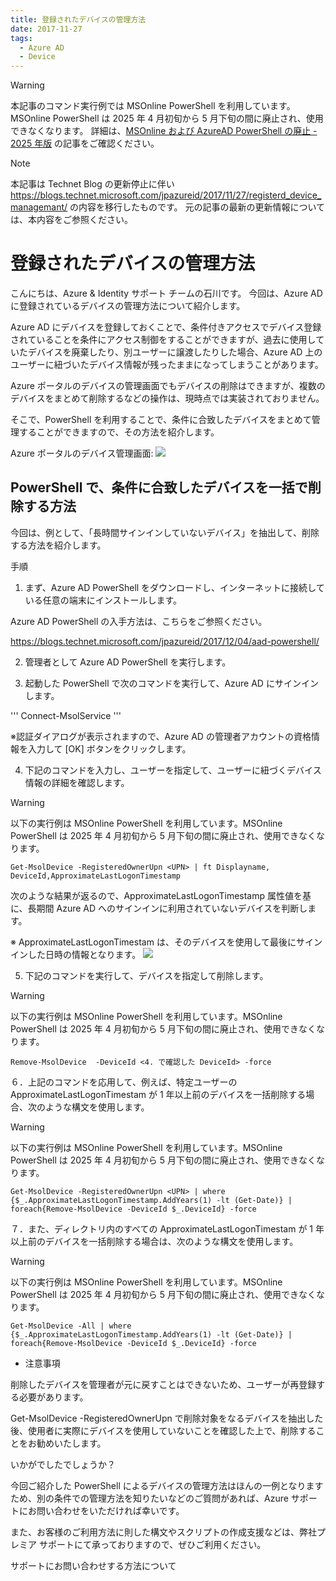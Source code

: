 ```yaml
---
title: 登録されたデバイスの管理方法
date: 2017-11-27
tags:
  - Azure AD
  - Device
---
```


> [!WARNING]
> 本記事のコマンド実行例では MSOnline PowerShell を利用しています。MSOnline PowerShell は 2025 年 4 月初旬から 5 月下旬の間に廃止され、使用できなくなります。
> 詳細は、[MSOnline および AzureAD PowerShell の廃止 - 2025 年版](../azure-active-directory/msonline-and-azuread-powershell-retirement.md) の記事をご確認ください。

> [!NOTE]
> 本記事は Technet Blog の更新停止に伴い https://blogs.technet.microsoft.com/jpazureid/2017/11/27/registerd_device_managemant/ の内容を移行したものです。
> 元の記事の最新の更新情報については、本内容をご参照ください。

# 登録されたデバイスの管理方法

こんにちは、Azure & Identity サポート チームの石川です。
今回は、Azure AD に登録されているデバイスの管理方法について紹介します。

Azure AD にデバイスを登録しておくことで、条件付きアクセスでデバイス登録されていることを条件にアクセス制御をすることができますが、過去に使用していたデバイスを廃棄したり、別ユーザーに譲渡したりした場合、Azure AD 上のユーザーに紐づいたデバイス情報が残ったままになってしまうことがあります。

Azure ポータルのデバイスの管理画面でもデバイスの削除はできますが、複数のデバイスをまとめて削除するなどの操作は、現時点では実装されておりません。

そこで、PowerShell を利用することで、条件に合致したデバイスをまとめて管理することができますので、その方法を紹介します。

Azure ポータルのデバイス管理画面:
![](./registerd_device_managemant/deviceList.jpg)

## PowerShell で、条件に合致したデバイスを一括で削除する方法

今回は、例として、「長時間サインインしていないデバイス」を抽出して、削除する方法を紹介します。

手順

1. まず、Azure AD PowerShell をダウンロードし、インターネットに接続している任意の端末にインストールします。

Azure AD PowerShell の入手方法は、こちらをご参照ください。

https://blogs.technet.microsoft.com/jpazureid/2017/12/04/aad-powershell/

2. 管理者として Azure AD PowerShell を実行します。

3. 起動した PowerShell で次のコマンドを実行して、Azure AD にサインインします。

'''
Connect-MsolService
'''

※認証ダイアログが表示されますので、Azure AD の管理者アカウントの資格情報を入力して [OK] ボタンをクリックします。

4. 下記のコマンドを入力し、ユーザーを指定して、ユーザーに紐づくデバイス情報の詳細を確認します。

> [!WARNING]
> 以下の実行例は MSOnline PowerShell を利用しています。MSOnline PowerShell は 2025 年 4 月初旬から 5 月下旬の間に廃止され、使用できなくなります。

```
Get-MsolDevice -RegisteredOwnerUpn <UPN> | ft Displayname, DeviceId,ApproximateLastLogonTimestamp
```

次のような結果が返るので、ApproximateLastLogonTimestamp 属性値を基に、長期間 Azure AD へのサインインに利用されていないデバイスを判断します。

※   ApproximateLastLogonTimestam は、そのデバイスを使用して最後にサインインした日時の情報となります。
![](./registerd_device_managemant/result.jpg)

5. 下記のコマンドを実行して、デバイスを指定して削除します。

> [!WARNING]
> 以下の実行例は MSOnline PowerShell を利用しています。MSOnline PowerShell は 2025 年 4 月初旬から 5 月下旬の間に廃止され、使用できなくなります。

```
Remove-MsolDevice  -DeviceId <4. で確認した DeviceId> -force
```

６．上記のコマンドを応用して、例えば、特定ユーザーの ApproximateLastLogonTimestam  が 1 年以上前のデバイスを一括削除する場合、次のような構文を使用します。

> [!WARNING]
> 以下の実行例は MSOnline PowerShell を利用しています。MSOnline PowerShell は 2025 年 4 月初旬から 5 月下旬の間に廃止され、使用できなくなります。

```
Get-MsolDevice -RegisteredOwnerUpn <UPN> | where {$_.ApproximateLastLogonTimestamp.AddYears(1) -lt (Get-Date)} | foreach{Remove-MsolDevice -DeviceId $_.DeviceId} -force
```

７．また、ディレクトリ内のすべての ApproximateLastLogonTimestam  が 1 年以上前のデバイスを一括削除する場合は、次のような構文を使用します。

> [!WARNING]
> 以下の実行例は MSOnline PowerShell を利用しています。MSOnline PowerShell は 2025 年 4 月初旬から 5 月下旬の間に廃止され、使用できなくなります。

```
Get-MsolDevice -All | where {$_.ApproximateLastLogonTimestamp.AddYears(1) -lt (Get-Date)} | foreach{Remove-MsolDevice -DeviceId $_.DeviceId} -force
```

- 注意事項

削除したデバイスを管理者が元に戻すことはできないため、ユーザーが再登録する必要があります。

Get-MsolDevice -RegisteredOwnerUpn で削除対象をなるデバイスを抽出した後、使用者に実際にデバイスを使用していないことを確認した上で、削除することをお勧めいたします。

いかがでしたでしょうか？

今回ご紹介した PowerShell によるデバイスの管理方法はほんの一例となりますため、別の条件での管理方法を知りたいなどのご質問があれば、Azure サポートにお問い合わせをいただければ幸いです。

また、お客様のご利用方法に則した構文やスクリプトの作成支援などは、弊社プレミア サポートにて承っておりますので、ぜひご利用ください。

サポートにお問い合わせする方法について

